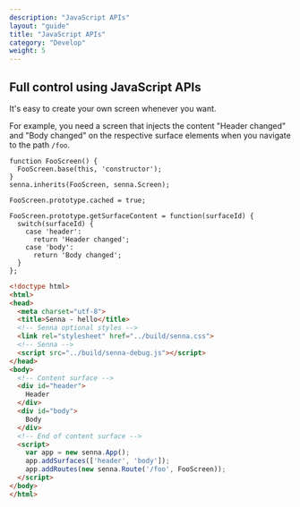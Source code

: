 ```yaml
---
description: "JavaScript APIs"
layout: "guide"
title: "JavaScript APIs"
category: "Develop"
weight: 5
---
```


<article id="js-api">

## Full control using JavaScript APIs

It's easy to create your own screen whenever you want.

For example, you need a screen that injects the content "Header changed" and "Body changed" on the respective surface elements when you navigate to the path `/foo`.



```
function FooScreen() {
  FooScreen.base(this, 'constructor');
}
senna.inherits(FooScreen, senna.Screen);

FooScreen.prototype.cached = true;

FooScreen.prototype.getSurfaceContent = function(surfaceId) {
  switch(surfaceId) {
    case 'header':
      return 'Header changed';
    case 'body':
      return 'Body changed';
  }
};
```




```html
<!doctype html>
<html>
<head>
  <meta charset="utf-8">
  <title>Senna - hello</title>
  <!-- Senna optional styles -->
  <link rel="stylesheet" href="../build/senna.css">
  <!-- Senna -->
  <script src="../build/senna-debug.js"></script>
</head>
<body>
  <!-- Content surface -->
  <div id="header">
    Header
  </div>
  <div id="body">
    Body
  </div>
  <!-- End of content surface -->
  <script>
    var app = new senna.App();
    app.addSurfaces(['header', 'body']);
    app.addRoutes(new senna.Route('/foo', FooScreen));
  </script>
</body>
</html>
```


</article>
